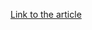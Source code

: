 [Link to the article](https://researchcenter.paloaltonetworks.com/2018/07/unit42-upatre-continues-evolve-new-anti-analysis-techniques/)
